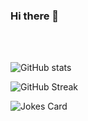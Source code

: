 ### Hi there 👋

<br />
<br />

![GitHub stats](https://github-readme-stats.vercel.app/api?username=gimmyxd&count_private=true&show_icons=true)

![GitHub Streak](https://github-readme-streak-stats.herokuapp.com/?user=gimmyxd&ring=5b97f3&currStreakLabel=3881ed&fire=5b97f3)

![Jokes Card](https://readme-jokes.vercel.app/api?hideBorder&theme=react&bgColor=%23fffefe&qColor=%2325252c&aColor=%233081ec&textColor=%233081ec)



<!--
**gimmyxd/gimmyxd** is a ✨ _special_ ✨ repository because its `README.md` (this file) appears on your GitHub profile.

Here are some ideas to get you started:

- 🔭 I’m currently working on ...
- 🌱 I’m currently learning ...
- 👯 I’m looking to collaborate on ...
- 🤔 I’m looking for help with ...
- 💬 Ask me about ...
- 📫 How to reach me: ...
- 😄 Pronouns: ...
- ⚡ Fun fact: ...
-->
